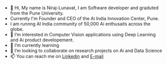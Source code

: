 - 👋 Hi, My name is Niraj-Lunavat, I am Software developer and graduted from the Pune University.
- Currently I'm Founder and CEO of the Ai India Innovation Center, Pune. 
- I am runnng AI India community of 50,000 Ai enthusaits across the globe. 
- 👀 I’m interested in Computer Vision applications using Deep Learning and Ai product developement. 
- 🌱 I’m currently learning 
- 💞️ I’m looking to collaborate on research projects on Ai and Data Science
- 📫 You can reach me on [Linkedin](https://www.linkedin.com/in/niraj-lunavat-%F0%9F%A4%96%F0%9F%92%A1%E2%9C%8D%EF%B8%8F-41581699/) and [E-mail](nirajplunavat@gmail.com)

<!---
Niraj-Lunavat/Niraj-Lunavat is a ✨ special ✨ repository because its `README.md` (this file) appears on your GitHub profile.
You can click the Preview link to take a look at your changes.
--->
